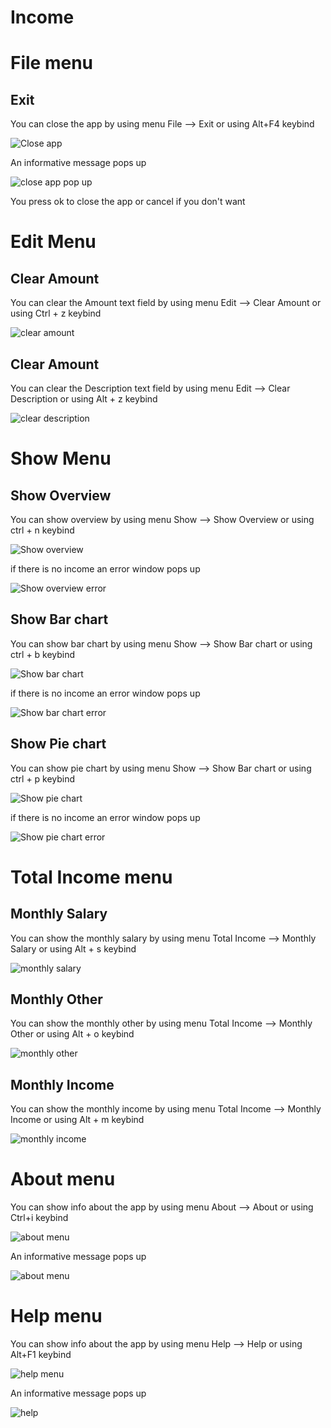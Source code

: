 # Income

# File menu


## Exit

You can close the app by using menu File --> Exit or using Alt+F4 keybind

<p><img src = "File menu/close app.png" title="Close app"></p>

An informative message pops up

<p><img src ="File menu/close app pop up.png" title="close app pop up"/> </p>

You press ok to close the app or cancel if you don't want

# Edit Menu

## Clear Amount

You can clear the Amount text field by using menu Edit --> Clear Amount or using Ctrl + z keybind

<p><img src="Edit menu/clear amount.png" title="clear amount"/></p>


## Clear Amount

You can clear the Description text field by using menu Edit --> Clear Description or using Alt + z keybind

<p><img src="Edit menu/clear description.png" title="clear description"/></p>

# Show Menu

## Show Overview

You can show overview by using menu Show --> Show Overview or using ctrl + n keybind

<p><img src="Show menu/show overview.png" title="Show overview"/></p>

if there is no income an error window pops up

<p><img src="Show menu/show overview error.png" title="Show overview error"/></p>

## Show Bar chart

You can show bar chart by using menu Show --> Show Bar chart or using ctrl + b keybind

<p><img src="Show menu/show bar chart.png" title="Show bar chart"/></p>


if there is no income an error window pops up

<p><img src="Show menu/show bar chart error.png" title="Show bar chart error"/></p>

## Show Pie chart

You can show pie chart by using menu Show --> Show Bar chart or using ctrl + p keybind

<p><img src="Show menu/show pie chart.png" title="Show pie chart"/></p>


if there is no income an error window pops up

<p><img src="Show menu/show pie chart error.png" title="Show pie chart error"/></p>

# Total Income menu

## Monthly Salary

You can show the monthly salary by using menu Total Income --> Monthly Salary or using Alt + s keybind

<p><img src="Total Income/monthly salary.png" title="monthly salary"/></p>

## Monthly Other

You can show the monthly other by using menu Total Income --> Monthly Other or using Alt + o keybind

<p><img src="Total Income/monthly other.png" title="monthly other"/></p>

## Monthly Income

You can show the monthly income by using menu Total Income --> Monthly Income or using Alt + m keybind

<p><img src="Total Income/monthly income.png" title="monthly income"/></p>

# About menu

You can show info about the app by using menu About --> About or using Ctrl+i keybind

<p><img src="About menu/about menu.png" title="about menu"/></p>

An informative message pops up

<p><img src="About menu/about.png" title="about menu"/></p> 

# Help menu

You can show info about the app by using menu Help --> Help or using Alt+F1 keybind

<p><img src="Help menu/help menu.png" title="help menu"/></p>

An informative message pops up

<p><img src="Help menu/help.png" title="help"/></p> 